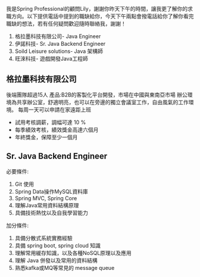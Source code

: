 我是Spring Professional的顧問Lily，謝謝你昨天下午的時間，讓我更了解你的求職方向。以下提供電話中提到的職缺給你，今天下午兩點會撥電話給你了解你看完職缺的想法，若有任何疑問歡迎隨時聯絡我，謝謝！

1. 格拉墨科技有限公司- Java Engineer
2. 伊諾科技- Sr. Java Backend Engineer
3. Soild Leisure solutions- Java 架構師
4. 旺淶科技- 遊戲開發Java工程師





## 格拉墨科技有限公司
後端團隊超過15人
產品:B2B的客製化平台開發，市場在中國與東南亞市場
辦公環境為共享辦公室，舒適明亮，也可以在旁邊的獨立會議室工作，自由風氣的工作環境。
每周一天可以申請在家遠距上班
- 試用考核調薪，調幅可達 10 %
- 每季績效考核，績效獎金高達六個月
- 年終獎金，保障至少一個月


## Sr. Java Backend Engineer
必要條件:
1. Git 使用
2. Spring Data操作MySQL資料庫
3. Spring MVC, Spring Core
4. 理解Java常用資料結構原理
5. 具備技術熱忱以及自我學習能力

加分條件:
1. 具備分散式系統實務經驗
2. 具備 spring boot, spring cloud 知識
3. 理解常用緩存知識，以及各種NoSQL原理以及應用
4. 理解 Java 併發以及常用的資料結構
5. 熟悉kafka或MQ等常見的 message queue

